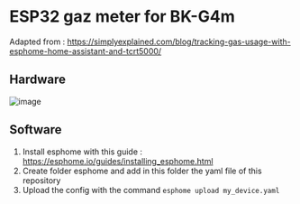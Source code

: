 # ESP32 gaz meter for BK-G4m

Adapted from : https://simplyexplained.com/blog/tracking-gas-usage-with-esphome-home-assistant-and-tcrt5000/

## Hardware
![image](https://github.com/user-attachments/assets/473c7816-8ce7-40c0-a6ea-3aa021b8cab4)

## Software

1. Install esphome with this guide : https://esphome.io/guides/installing_esphome.html
2. Create folder esphome and add in this folder the yaml file of this repository
3. Upload the config with the command `esphome upload my_device.yaml`
